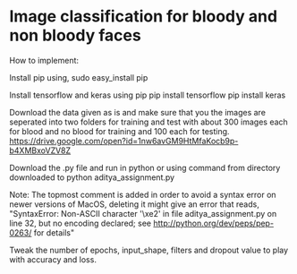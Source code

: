 # Image classification for bloody and non bloody faces
How to implement:

Install pip using,
  sudo easy_install pip
  
Install tensorflow and keras using pip
  pip install tensorflow
  pip install keras
  
Download the data given as is and make sure that you the images are seperated into two folders for training and test with about 300 images each for blood and no blood for training and 100 each for testing.
https://drive.google.com/open?id=1nw6avGM9HtMfaKocb9p-b4XMBxoVZV8Z

Download the .py file and run in python or using command from directory downloaded to
  python aditya_assignment.py

Note: The topmost comment is added in order to avoid a syntax error on newer versions of MacOS, deleting it might give an error that reads, "SyntaxError: Non-ASCII character '\xe2' in file aditya_assignment.py on line 32, but no encoding declared; see http://python.org/dev/peps/pep-0263/ for details"

Tweak the number of epochs, input_shape, filters and dropout value to play with accuracy and loss.
